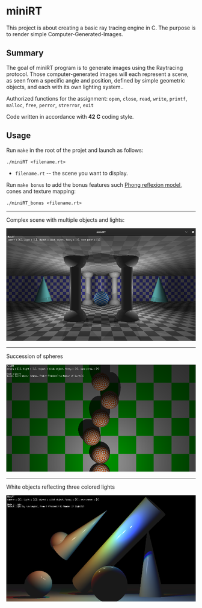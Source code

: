 # miniRT
This project is about creating a basic ray tracing engine in C. The purpose is to render simple Computer-Generated-Images.

##  Summary

The goal of miniRT program is to generate images using the Raytracing protocol. Those computer-generated images will each represent a scene, as seen from a specific angle and position, defined by simple geometric objects, and each with its own lighting system..

Authorized functions for the assignment: `open`, `close`, `read`, `write`, `printf`, `malloc`, `free`, `perror`, `strerror`, `exit`

Code written in accordance with **42 C** coding style.

##  Usage

Run `make` in the root of the projet and launch as follows:

    ./miniRT <filename.rt>

- `filename.rt` -- the scene you want to display.

Run `make bonus` to add the bonus features such [Phong reflexion model](https://en.wikipedia.org/wiki/Phong_reflection_model "Phong reflexion model"), cones and texture mapping:

    ./miniRT_bonus <filename.rt>

 --- 

<!-- Images -->
Complex scene with multiple objects and lights:

![42.miniRT](https://github.com/Noulens/miniRT/blob/main/images/temple.png)

---
Succession of spheres

![42.miniRT](https://github.com/Noulens/miniRT/blob/main/images/shading.png)

---
White objects reflecting three colored lights

![42.miniRT](https://github.com/Noulens/miniRT/blob/main/images/multiple.png)